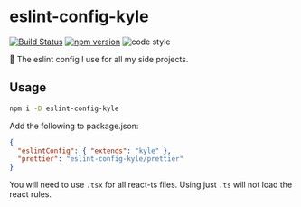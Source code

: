 # eslint-config-kyle

[![Build Status](https://github.com/k-yle/eslint-config-kyle/workflows/build/badge.svg)](https://github.com/k-yle/eslint-config-kyle/actions)
[![npm version](https://badge.fury.io/js/eslint-config-kyle.svg)](https://badge.fury.io/js/eslint-config-kyle)
![code style](https://img.shields.io/badge/Code%20Style-Airbnb%20❤%20Prettier-pink.svg?style=flat)

💚 The eslint config I use for all my side projects.

## Usage

```sh
npm i -D eslint-config-kyle
```

Add the following to package.json:

```json
{
  "eslintConfig": { "extends": "kyle" },
  "prettier": "eslint-config-kyle/prettier"
}
```

You will need to use `.tsx` for all react-ts files. Using just `.ts` will not load the react rules.
